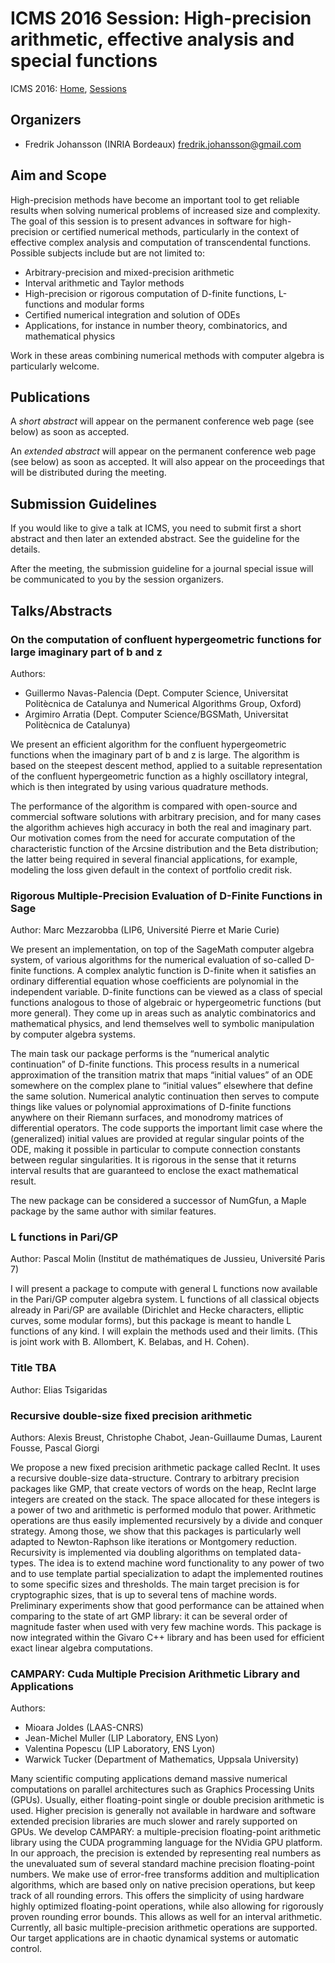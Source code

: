 #  ICMS 2016 Session: High-precision arithmetic, effective analysis and special functions

ICMS 2016: [Home](http://icms2016.zib.de/), [Sessions](http://icms2016.zib.de/sessions.html)

## Organizers

* Fredrik Johansson (INRIA Bordeaux) <fredrik.johansson@gmail.com>

## Aim and Scope

High-precision methods have become an important tool to get reliable results when solving numerical problems of increased size and complexity. The goal of this session is to present advances in software for high-precision or certified numerical methods, particularly in the context of effective complex analysis and computation of transcendental functions. Possible subjects include but are not limited to:

* Arbitrary-precision and mixed-precision arithmetic
* Interval arithmetic and Taylor methods
* High-precision or rigorous computation of D-finite functions, L-functions and modular forms
* Certified numerical integration and solution of ODEs
* Applications, for instance in number theory, combinatorics, and mathematical physics 

Work in these areas combining numerical methods with computer algebra is particularly welcome.

## Publications

A *short abstract* will appear on the permanent conference web page (see below) as soon as accepted.

An *extended abstract* will appear on the permanent conference web page (see below) as soon as accepted.
It will also appear on the proceedings that will be distributed during the meeting.

## Submission Guidelines

If you would like to give a talk at ICMS, you need to submit first a short abstract and then later an extended abstract. See the guideline for the details.

After the meeting, the submission guideline for a journal special issue will be communicated to you by the session organizers. 

## Talks/Abstracts

### On the computation of confluent hypergeometric functions for large imaginary part of b and z

Authors:
* Guillermo Navas-Palencia (Dept. Computer Science, Universitat Politècnica de Catalunya and Numerical Algorithms Group, Oxford)
* Argimiro Arratia (Dept. Computer Science/BGSMath, Universitat Politècnica de Catalunya)

We present an efficient algorithm for the confluent hypergeometric functions when the imaginary part of b and z is large. The algorithm is based on the steepest descent method, applied to a suitable representation of the confluent hypergeometric function as a highly oscillatory integral, which is then integrated by using various quadrature methods.

The performance of the algorithm is compared with open-source and commercial software solutions with arbitrary precision, and for many cases the algorithm achieves high accuracy in both the real and imaginary part. Our motivation comes from the need for accurate computation of the characteristic function of the Arcsine distribution and the Beta distribution; the latter being required in several financial applications, for example, modeling the loss given default in the context of portfolio credit risk.

### Rigorous Multiple-Precision Evaluation of D-Finite Functions in Sage

Author: Marc Mezzarobba (LIP6, Université Pierre et Marie Curie)

We present an implementation, on top of the SageMath computer algebra
system, of various algorithms for the numerical evaluation of
so-called D-finite functions. A complex analytic function is D-finite
when it satisfies an ordinary differential equation whose coefficients
are polynomial in the independent variable. D-finite functions can be
viewed as a class of special functions analogous to those of algebraic
or hypergeometric functions (but more general). They come up in areas
such as analytic combinatorics and mathematical physics, and lend
themselves well to symbolic manipulation by computer algebra systems.

The main task our package performs is the “numerical analytic
continuation” of D-finite functions. This process results in a
numerical approximation of the transition matrix that maps “initial
values” of an ODE somewhere on the complex plane to “initial values”
elsewhere that define the same solution. Numerical analytic
continuation then serves to compute things like values or polynomial
approximations of D-finite functions anywhere on their Riemann
surfaces, and monodromy matrices of differential operators. The code
supports the important limit case where the (generalized) initial
values are provided at regular singular points of the ODE, making it
possible in particular to compute connection constants between regular
singularities. It is rigorous in the sense that it returns interval
results that are guaranteed to enclose the exact mathematical result.

The new package can be considered a successor of NumGfun, a Maple
package by the same author with similar features.

### L functions in Pari/GP

Author: Pascal Molin (Institut de mathématiques de Jussieu, Université Paris 7)

I will present a package to compute with general L functions now available in the Pari/GP computer algebra system. L functions of all classical objects already in Pari/GP are available (Dirichlet and Hecke characters, elliptic curves, some modular forms), but this package is meant to handle L functions of any kind. I will explain the methods used and their limits.
(This is joint work with B. Allombert, K. Belabas, and H. Cohen).

### Title TBA

Author: Elias Tsigaridas

### Recursive double-size fixed precision arithmetic

Authors: Alexis Breust, Christophe Chabot, Jean-Guillaume Dumas, Laurent Fousse, Pascal Giorgi

We propose a new fixed precision arithmetic package called RecInt.
It uses a recursive double-size data-structure.
Contrary to arbitrary precision packages like GMP, 
that create vectors of words on the heap, RecInt large integers are
created on the stack. 
The space allocated for these integers is a power of two and
arithmetic is performed modulo that power. 
Arithmetic operations are thus easily implemented recursively by a divide and
conquer strategy. 
Among those, we show that this packages is particularly well adapted to
Newton-Raphson like iterations or Montgomery reduction.
Recursivity is implemented via doubling algorithms on templated data-types.
The idea is to extend machine word functionality to any power of two
and to use template partial specialization to adapt the
implemented routines to some specific sizes and thresholds.
The main target precision is for cryptographic sizes, that is up to
several tens of machine words. 
Preliminary experiments show that good performance can be attained when
comparing to the state of art GMP library: it can be several order of magnitude
faster when used with very few machine words.
This package is now integrated within the Givaro C++ library and has
been used for efficient exact linear algebra computations.

### CAMPARY: Cuda Multiple Precision Arithmetic Library and Applications

Authors:
* Mioara Joldes (LAAS-CNRS)
* Jean-Michel Muller (LIP Laboratory, ENS Lyon)
* Valentina Popescu (LIP Laboratory, ENS Lyon)
* Warwick Tucker (Department of Mathematics, Uppsala University)

Many scientific computing applications demand massive numerical
computations on parallel architectures such as Graphics Processing Units
(GPUs). Usually, either floating-point single or double precision
arithmetic is used. Higher precision is generally not available in
hardware and software extended precision libraries are much slower and
rarely supported on GPUs. We develop CAMPARY: a multiple-precision
floating-point arithmetic library using the CUDA programming language
for the NVidia GPU platform. In our approach, the precision is extended
by representing real numbers as the unevaluated sum of several standard
machine precision floating-point numbers. We make use of error-free
transforms addition and multiplication algorithms, which are based only
on native precision operations, but keep track of all rounding errors.
This offers the simplicity of using hardware highly optimized
floating-point operations, while also allowing for rigorously proven
rounding error bounds. This allows as well for an interval arithmetic.
Currently, all basic multiple-precision arithmetic operations are
supported. Our target applications are in chaotic dynamical systems or
automatic control.
